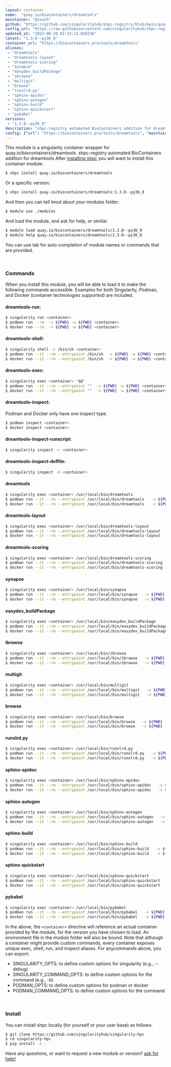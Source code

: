 ```yaml
---
layout: container
name:  "quay.io/biocontainers/dreamtools"
maintainer: "@vsoch"
github: "https://github.com/singularityhub/shpc-registry/blob/main/quay.io/biocontainers/dreamtools/container.yaml"
config_url: "https://raw.githubusercontent.com/singularityhub/shpc-registry/main/quay.io/biocontainers/dreamtools/container.yaml"
updated_at: "2023-08-28 02:32:13.026236"
latest: "1.3.0--py36_0"
container_url: "https://biocontainers.pro/tools/dreamtools"
aliases:
 - "dreamtools"
 - "dreamtools-layout"
 - "dreamtools-scoring"
 - "synapse"
 - "easydev_buildPackage"
 - "ibrowse"
 - "multigit"
 - "browse"
 - "runxlrd.py"
 - "sphinx-apidoc"
 - "sphinx-autogen"
 - "sphinx-build"
 - "sphinx-quickstart"
 - "pybabel"
versions:
 - "1.3.0--py36_0"
description: "shpc-registry automated BioContainers addition for dreamtools"
config: {"url": "https://biocontainers.pro/tools/dreamtools", "maintainer": "@vsoch", "description": "shpc-registry automated BioContainers addition for dreamtools", "latest": {"1.3.0--py36_0": "sha256:ec181ed37ad7cc688c6695c228ce3443635d30d17877d2bee4183819224fbeba"}, "tags": {"1.3.0--py36_0": "sha256:ec181ed37ad7cc688c6695c228ce3443635d30d17877d2bee4183819224fbeba"}, "docker": "quay.io/biocontainers/dreamtools", "aliases": {"dreamtools": "/usr/local/bin/dreamtools", "dreamtools-layout": "/usr/local/bin/dreamtools-layout", "dreamtools-scoring": "/usr/local/bin/dreamtools-scoring", "synapse": "/usr/local/bin/synapse", "easydev_buildPackage": "/usr/local/bin/easydev_buildPackage", "ibrowse": "/usr/local/bin/ibrowse", "multigit": "/usr/local/bin/multigit", "browse": "/usr/local/bin/browse", "runxlrd.py": "/usr/local/bin/runxlrd.py", "sphinx-apidoc": "/usr/local/bin/sphinx-apidoc", "sphinx-autogen": "/usr/local/bin/sphinx-autogen", "sphinx-build": "/usr/local/bin/sphinx-build", "sphinx-quickstart": "/usr/local/bin/sphinx-quickstart", "pybabel": "/usr/local/bin/pybabel"}}
---
```


This module is a singularity container wrapper for quay.io/biocontainers/dreamtools.
shpc-registry automated BioContainers addition for dreamtools
After [installing shpc](#install) you will want to install this container module:


```bash
$ shpc install quay.io/biocontainers/dreamtools
```

Or a specific version:

```bash
$ shpc install quay.io/biocontainers/dreamtools:1.3.0--py36_0
```

And then you can tell lmod about your modules folder:

```bash
$ module use ./modules
```

And load the module, and ask for help, or similar.

```bash
$ module load quay.io/biocontainers/dreamtools/1.3.0--py36_0
$ module help quay.io/biocontainers/dreamtools/1.3.0--py36_0
```

You can use tab for auto-completion of module names or commands that are provided.

<br>

### Commands

When you install this module, you will be able to load it to make the following commands accessible.
Examples for both Singularity, Podman, and Docker (container technologies supported) are included.

#### dreamtools-run:

```bash
$ singularity run <container>
$ podman run --rm  -v ${PWD} -w ${PWD} <container>
$ docker run --rm  -v ${PWD} -w ${PWD} <container>
```

#### dreamtools-shell:

```bash
$ singularity shell -s /bin/sh <container>
$ podman run --it --rm --entrypoint /bin/sh  -v ${PWD} -w ${PWD} <container>
$ docker run --it --rm --entrypoint /bin/sh  -v ${PWD} -w ${PWD} <container>
```

#### dreamtools-exec:

```bash
$ singularity exec <container> "$@"
$ podman run --it --rm --entrypoint ""  -v ${PWD} -w ${PWD} <container> "$@"
$ docker run --it --rm --entrypoint ""  -v ${PWD} -w ${PWD} <container> "$@"
```

#### dreamtools-inspect:

Podman and Docker only have one inspect type.

```bash
$ podman inspect <container>
$ docker inspect <container>
```

#### dreamtools-inspect-runscript:

```bash
$ singularity inspect -r <container>
```

#### dreamtools-inspect-deffile:

```bash
$ singularity inspect -d <container>
```


#### dreamtools

```bash
$ singularity exec <container> /usr/local/bin/dreamtools
$ podman run --it --rm --entrypoint /usr/local/bin/dreamtools   -v ${PWD} -w ${PWD} <container> -c " $@"
$ docker run --it --rm --entrypoint /usr/local/bin/dreamtools   -v ${PWD} -w ${PWD} <container> -c " $@"
```


#### dreamtools-layout

```bash
$ singularity exec <container> /usr/local/bin/dreamtools-layout
$ podman run --it --rm --entrypoint /usr/local/bin/dreamtools-layout   -v ${PWD} -w ${PWD} <container> -c " $@"
$ docker run --it --rm --entrypoint /usr/local/bin/dreamtools-layout   -v ${PWD} -w ${PWD} <container> -c " $@"
```


#### dreamtools-scoring

```bash
$ singularity exec <container> /usr/local/bin/dreamtools-scoring
$ podman run --it --rm --entrypoint /usr/local/bin/dreamtools-scoring   -v ${PWD} -w ${PWD} <container> -c " $@"
$ docker run --it --rm --entrypoint /usr/local/bin/dreamtools-scoring   -v ${PWD} -w ${PWD} <container> -c " $@"
```


#### synapse

```bash
$ singularity exec <container> /usr/local/bin/synapse
$ podman run --it --rm --entrypoint /usr/local/bin/synapse   -v ${PWD} -w ${PWD} <container> -c " $@"
$ docker run --it --rm --entrypoint /usr/local/bin/synapse   -v ${PWD} -w ${PWD} <container> -c " $@"
```


#### easydev_buildPackage

```bash
$ singularity exec <container> /usr/local/bin/easydev_buildPackage
$ podman run --it --rm --entrypoint /usr/local/bin/easydev_buildPackage   -v ${PWD} -w ${PWD} <container> -c " $@"
$ docker run --it --rm --entrypoint /usr/local/bin/easydev_buildPackage   -v ${PWD} -w ${PWD} <container> -c " $@"
```


#### ibrowse

```bash
$ singularity exec <container> /usr/local/bin/ibrowse
$ podman run --it --rm --entrypoint /usr/local/bin/ibrowse   -v ${PWD} -w ${PWD} <container> -c " $@"
$ docker run --it --rm --entrypoint /usr/local/bin/ibrowse   -v ${PWD} -w ${PWD} <container> -c " $@"
```


#### multigit

```bash
$ singularity exec <container> /usr/local/bin/multigit
$ podman run --it --rm --entrypoint /usr/local/bin/multigit   -v ${PWD} -w ${PWD} <container> -c " $@"
$ docker run --it --rm --entrypoint /usr/local/bin/multigit   -v ${PWD} -w ${PWD} <container> -c " $@"
```


#### browse

```bash
$ singularity exec <container> /usr/local/bin/browse
$ podman run --it --rm --entrypoint /usr/local/bin/browse   -v ${PWD} -w ${PWD} <container> -c " $@"
$ docker run --it --rm --entrypoint /usr/local/bin/browse   -v ${PWD} -w ${PWD} <container> -c " $@"
```


#### runxlrd.py

```bash
$ singularity exec <container> /usr/local/bin/runxlrd.py
$ podman run --it --rm --entrypoint /usr/local/bin/runxlrd.py   -v ${PWD} -w ${PWD} <container> -c " $@"
$ docker run --it --rm --entrypoint /usr/local/bin/runxlrd.py   -v ${PWD} -w ${PWD} <container> -c " $@"
```


#### sphinx-apidoc

```bash
$ singularity exec <container> /usr/local/bin/sphinx-apidoc
$ podman run --it --rm --entrypoint /usr/local/bin/sphinx-apidoc   -v ${PWD} -w ${PWD} <container> -c " $@"
$ docker run --it --rm --entrypoint /usr/local/bin/sphinx-apidoc   -v ${PWD} -w ${PWD} <container> -c " $@"
```


#### sphinx-autogen

```bash
$ singularity exec <container> /usr/local/bin/sphinx-autogen
$ podman run --it --rm --entrypoint /usr/local/bin/sphinx-autogen   -v ${PWD} -w ${PWD} <container> -c " $@"
$ docker run --it --rm --entrypoint /usr/local/bin/sphinx-autogen   -v ${PWD} -w ${PWD} <container> -c " $@"
```


#### sphinx-build

```bash
$ singularity exec <container> /usr/local/bin/sphinx-build
$ podman run --it --rm --entrypoint /usr/local/bin/sphinx-build   -v ${PWD} -w ${PWD} <container> -c " $@"
$ docker run --it --rm --entrypoint /usr/local/bin/sphinx-build   -v ${PWD} -w ${PWD} <container> -c " $@"
```


#### sphinx-quickstart

```bash
$ singularity exec <container> /usr/local/bin/sphinx-quickstart
$ podman run --it --rm --entrypoint /usr/local/bin/sphinx-quickstart   -v ${PWD} -w ${PWD} <container> -c " $@"
$ docker run --it --rm --entrypoint /usr/local/bin/sphinx-quickstart   -v ${PWD} -w ${PWD} <container> -c " $@"
```


#### pybabel

```bash
$ singularity exec <container> /usr/local/bin/pybabel
$ podman run --it --rm --entrypoint /usr/local/bin/pybabel   -v ${PWD} -w ${PWD} <container> -c " $@"
$ docker run --it --rm --entrypoint /usr/local/bin/pybabel   -v ${PWD} -w ${PWD} <container> -c " $@"
```



In the above, the `<container>` directive will reference an actual container provided
by the module, for the version you have chosen to load. An environment file in the
module folder will also be bound. Note that although a container
might provide custom commands, every container exposes unique exec, shell, run, and
inspect aliases. For anycommands above, you can export:

 - SINGULARITY_OPTS: to define custom options for singularity (e.g., --debug)
 - SINGULARITY_COMMAND_OPTS: to define custom options for the command (e.g., -b)
 - PODMAN_OPTS: to define custom options for podman or docker
 - PODMAN_COMMAND_OPTS: to define custom options for the command

<br>

### Install

You can install shpc locally (for yourself or your user base) as follows:

```bash
$ git clone https://github.com/singularityhub/singularity-hpc
$ cd singularity-hpc
$ pip install -e .
```

Have any questions, or want to request a new module or version? [ask for help!](https://github.com/singularityhub/singularity-hpc/issues)